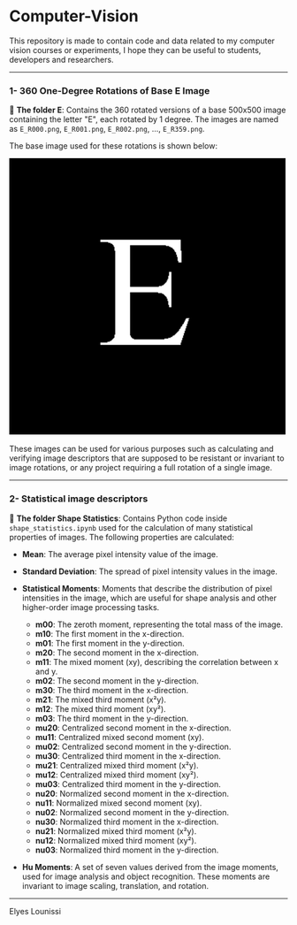 # Computer-Vision

This repository is made to contain code and data related to my computer vision courses or experiments, I hope they can be useful to students, developers and researchers.


---

### 1- 360 One-Degree Rotations of Base E Image

📂 **The folder E**: Contains the 360 rotated versions of a base 500x500 image containing the letter "E", each rotated by 1 degree. The images are named as `E_R000.png`, `E_R001.png`, `E_R002.png`, ..., `E_R359.png`.


The base image used for these rotations is shown below:

![Base E Image](/E/E_R000.png)

These images can be used for various purposes such as calculating and verifying image descriptors that are supposed to be resistant or invariant to image rotations, or any project requiring a full rotation of a single image.

---

### 2- Statistical image descriptors

📂 **The folder Shape Statistics**: Contains Python code inside `shape_statistics.ipynb` used for the calculation of many statistical properties of images. The following properties are calculated:

- **Mean**: The average pixel intensity value of the image.
- **Standard Deviation**: The spread of pixel intensity values in the image.
- **Statistical Moments**: Moments that describe the distribution of pixel intensities in the image, which are useful for shape analysis and other higher-order image processing tasks.

  - **m00**: The zeroth moment, representing the total mass of the image.
  - **m10**: The first moment in the x-direction.
  - **m01**: The first moment in the y-direction.
  - **m20**: The second moment in the x-direction.
  - **m11**: The mixed moment (xy), describing the correlation between x and y.
  - **m02**: The second moment in the y-direction.
  - **m30**: The third moment in the x-direction.
  - **m21**: The mixed third moment (x²y).
  - **m12**: The mixed third moment (xy²).
  - **m03**: The third moment in the y-direction.
  - **mu20**: Centralized second moment in the x-direction.
  - **mu11**: Centralized mixed second moment (xy).
  - **mu02**: Centralized second moment in the y-direction.
  - **mu30**: Centralized third moment in the x-direction.
  - **mu21**: Centralized mixed third moment (x²y).
  - **mu12**: Centralized mixed third moment (xy²).
  - **mu03**: Centralized third moment in the y-direction.
  - **nu20**: Normalized second moment in the x-direction.
  - **nu11**: Normalized mixed second moment (xy).
  - **nu02**: Normalized second moment in the y-direction.
  - **nu30**: Normalized third moment in the x-direction.
  - **nu21**: Normalized mixed third moment (x²y).
  - **nu12**: Normalized mixed third moment (xy²).
  - **nu03**: Normalized third moment in the y-direction.

- **Hu Moments**: A set of seven values derived from the image moments, used for image analysis and object recognition. These moments are invariant to image scaling, translation, and rotation.




---

Elyes Lounissi
